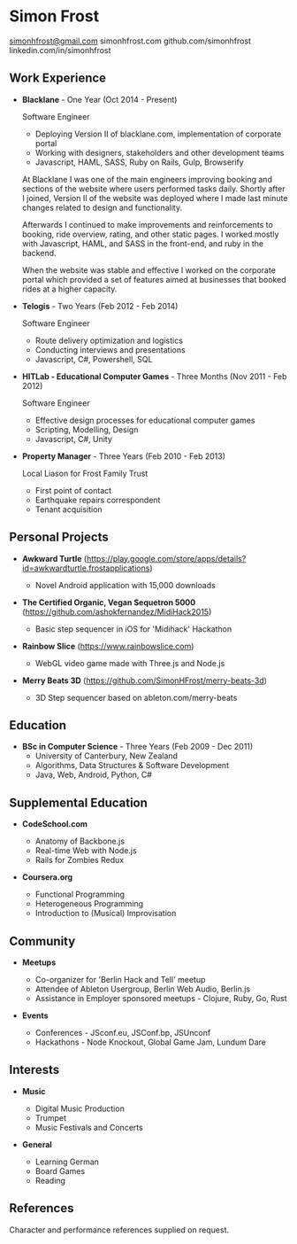Simon Frost
=

simonhfrost@gmail.com
simonhfrost.com
github.com/simonhfrost
linkedin.com/in/simonhfrost

Work Experience
-

*   **Blacklane** - One Year (Oct 2014 - Present)

    Software Engineer
    - Deploying Version II of blacklane.com, implementation of corporate portal
    - Working with designers, stakeholders and other development teams
    - Javascript, HAML, SASS, Ruby on Rails, Gulp, Browserify

	At Blacklane I was one of the main engineers improving booking and sections of the website where users performed tasks daily. Shortly after I joined, Version II of the website was deployed where I made last minute changes related to design and functionality.

	Afterwards I continued to make improvements and reinforcements to booking, ride overview, rating, and other static pages. I worked mostly with Javascript, HAML, and SASS in the front-end, and ruby in the backend.

	When the website was stable and effective I worked on the corporate portal which provided a set of features aimed at businesses that booked rides at a higher capacity.

*   **Telogis** - Two Years (Feb 2012 - Feb 2014)

    Software Engineer
    - Route delivery optimization and logistics
    - Conducting interviews and presentations
    - Javascript, C#, Powershell, SQL

*   **HITLab - Educational Computer Games** - Three Months (Nov 2011 - Feb 2012)

    Software Engineer
    - Effective design processes for educational computer games
    - Scripting, Modelling, Design
    - Javascript, C#, Unity

*   **Property Manager** - Three Years (Feb 2010 - Feb 2013)

    Local Liason for Frost Family Trust
    - First point of contact
    - Earthquake repairs correspondent
    - Tenant acquisition

Personal Projects
-

*   **Awkward Turtle** (https://play.google.com/store/apps/details?id=awkwardturtle.frostapplications)
    - Novel Android application with 15,000 downloads

*   **The Certified Organic, Vegan Sequetron 5000** (https://github.com/ashokfernandez/MidiHack2015)
    - Basic step sequencer in iOS for 'Midihack' Hackathon

*   **Rainbow Slice** (https://www.rainbowslice.com)
    - WebGL video game made with Three.js and Node.js

*   **Merry Beats 3D** (https://github.com/SimonHFrost/merry-beats-3d)
    - 3D Step sequencer based on ableton.com/merry-beats

Education
-

*   **BSc in Computer Science** - Three Years (Feb 2009 - Dec 2011)
    - University of Canterbury, New Zealand
    - Algorithms, Data Structures & Software Development
    - Java, Web, Android, Python, C#

Supplemental Education
-

*   **CodeSchool.com**
    - Anatomy of Backbone.js
    - Real-time Web with Node.js
    - Rails for Zombies Redux

*   **Coursera.org**
    - Functional Programming
    - Heterogeneous Programming
    - Introduction to (Musical) Improvisation

Community
-

* **Meetups**
	- Co-organizer for 'Berlin Hack and Tell' meetup
	- Attendee of Ableton Usergroup, Berlin Web Audio, Berlin.js
	- Assistance in Employer sponsored meetups - Clojure, Ruby, Go, Rust

* **Events**
	- Conferences - JSconf.eu, JSConf.bp, JSUnconf
	- Hackathons - Node Knockout, Global Game Jam, Lundum Dare

Interests
-

*   **Music**
    - Digital Music Production
    - Trumpet
    - Music Festivals and Concerts

*   **General**
    - Learning German
    - Board Games
    - Reading

References
-

Character and performance references supplied on request.
